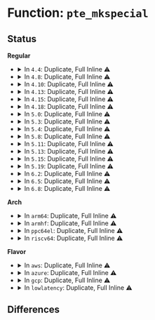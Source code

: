# Function: <code>pte_mkspecial</code>

## Status
<b>Regular</b>
<ul>
<li>
<details>
<summary>In <code>4.4</code>: Duplicate, Full Inline ⚠️</summary>

**Collision:** Static Duplication

**Inline:** Full

**Transformation:** False

**Instances:**

```
In arch/x86/xen/mmu.c (ffffffff8101e963)
Location: arch/x86/include/asm/pgtable.h:253
Inline: True
Inline callers:
  - arch/x86/xen/mmu.c:remap_area_mfn_pte_fn
```
```
In mm/memory.c (ffffffff811bf85a)
Location: arch/x86/include/asm/pgtable.h:253
Inline: True
Inline callers:
  - mm/memory.c:handle_mm_fault
```
```
In mm/huge_memory.c (ffffffff811f8442)
Location: arch/x86/include/asm/pgtable.h:253
Inline: True
Inline callers:
  - mm/huge_memory.c:__split_huge_page_pmd
```
```
In mm/userfaultfd.c (ffffffff81207eba)
Location: arch/x86/include/asm/pgtable.h:253
Inline: True
Inline callers:
  - mm/userfaultfd.c:mfill_zeropage
```
```
In drivers/xen/xlate_mmu.c (0)
Location: arch/x86/include/asm/pgtable.h:253
Inline: True
```
</details>
</li>
<li>
<details>
<summary>In <code>4.8</code>: Duplicate, Full Inline ⚠️</summary>

**Collision:** Static Duplication

**Inline:** Full

**Transformation:** False

**Instances:**

```
In arch/x86/xen/mmu.c (ffffffff8101dd83)
Location: arch/x86/include/asm/pgtable.h:267
Inline: True
Inline callers:
  - arch/x86/xen/mmu.c:remap_area_mfn_pte_fn
```
```
In mm/memory.c (ffffffff811db93d)
Location: arch/x86/include/asm/pgtable.h:267
Inline: True
Inline callers:
  - mm/memory.c:handle_mm_fault
  - mm/memory.c:remap_pfn_range
```
```
In mm/huge_memory.c (ffffffff812164fc)
Location: arch/x86/include/asm/pgtable.h:267
Inline: True
Inline callers:
  - mm/huge_memory.c:__split_huge_pmd
```
```
In mm/userfaultfd.c (ffffffff8122d859)
Location: arch/x86/include/asm/pgtable.h:267
Inline: True
Inline callers:
  - mm/userfaultfd.c:mfill_zeropage
```
```
In drivers/xen/xlate_mmu.c (ffffffff81527ef7)
Location: arch/x86/include/asm/pgtable.h:267
Inline: True
Inline callers:
  - drivers/xen/xlate_mmu.c:remap_pte_fn
```
</details>
</li>
<li>
<details>
<summary>In <code>4.10</code>: Duplicate, Full Inline ⚠️</summary>

**Collision:** Static Duplication

**Inline:** Full

**Transformation:** False

**Instances:**

```
In arch/x86/xen/mmu.c (ffffffff8101e473)
Location: arch/x86/include/asm/pgtable.h:267
Inline: True
Inline callers:
  - arch/x86/xen/mmu.c:remap_area_mfn_pte_fn
```
```
In mm/memory.c (ffffffff811eb856)
Location: arch/x86/include/asm/pgtable.h:267
Inline: True
Inline callers:
  - mm/memory.c:handle_mm_fault
  - mm/memory.c:remap_pfn_range
```
```
In mm/ksm.c (ffffffff81216577)
Location: arch/x86/include/asm/pgtable.h:267
Inline: True
Inline callers:
  - mm/ksm.c:try_to_merge_one_page
```
```
In mm/huge_memory.c (ffffffff81228aa3)
Location: arch/x86/include/asm/pgtable.h:267
Inline: True
Inline callers:
  - mm/huge_memory.c:__split_huge_pmd
```
```
In mm/userfaultfd.c (ffffffff8123fd97)
Location: arch/x86/include/asm/pgtable.h:267
Inline: True
Inline callers:
  - mm/userfaultfd.c:mfill_zeropage
```
```
In drivers/xen/xlate_mmu.c (ffffffff81554464)
Location: arch/x86/include/asm/pgtable.h:267
Inline: True
Inline callers:
  - drivers/xen/xlate_mmu.c:remap_pte_fn
```
</details>
</li>
<li>
<details>
<summary>In <code>4.13</code>: Duplicate, Full Inline ⚠️</summary>

**Collision:** Static Duplication

**Inline:** Full

**Transformation:** False

**Instances:**

```
In arch/x86/xen/mmu.c (ffffffff8101a98d)
Location: arch/x86/include/asm/pgtable.h:324
Inline: True
Inline callers:
  - arch/x86/xen/mmu.c:remap_area_mfn_pte_fn
```
```
In mm/memory.c (ffffffff811f63d1)
Location: arch/x86/include/asm/pgtable.h:324
Inline: True
Inline callers:
  - mm/memory.c:__handle_mm_fault
  - mm/memory.c:remap_pfn_range
  - mm/memory.c:insert_pfn
```
```
In mm/ksm.c (ffffffff81221cb1)
Location: arch/x86/include/asm/pgtable.h:324
Inline: True
Inline callers:
  - mm/ksm.c:try_to_merge_one_page
```
```
In mm/huge_memory.c (ffffffff812320fb)
Location: arch/x86/include/asm/pgtable.h:324
Inline: True
Inline callers:
  - mm/huge_memory.c:__split_huge_pmd_locked
```
```
In mm/userfaultfd.c (ffffffff8124bc76)
Location: arch/x86/include/asm/pgtable.h:324
Inline: True
Inline callers:
  - mm/userfaultfd.c:mfill_zeropage
```
```
In drivers/xen/xlate_mmu.c (ffffffff81568fa3)
Location: arch/x86/include/asm/pgtable.h:324
Inline: True
Inline callers:
  - drivers/xen/xlate_mmu.c:remap_pte_fn
```
</details>
</li>
<li>
<details>
<summary>In <code>4.15</code>: Duplicate, Full Inline ⚠️</summary>

**Collision:** Static Duplication

**Inline:** Full

**Transformation:** False

**Instances:**

```
In arch/x86/xen/mmu.c (ffffffff8101b28d)
Location: arch/x86/include/asm/pgtable.h:339
Inline: True
Inline callers:
  - arch/x86/xen/mmu.c:remap_area_mfn_pte_fn
```
```
In mm/memory.c (ffffffff8120e059)
Location: arch/x86/include/asm/pgtable.h:339
Inline: True
Inline callers:
  - mm/memory.c:handle_pte_fault
  - mm/memory.c:remap_pfn_range
  - mm/memory.c:insert_pfn
```
```
In mm/ksm.c (ffffffff8123cfab)
Location: arch/x86/include/asm/pgtable.h:339
Inline: True
Inline callers:
  - mm/ksm.c:try_to_merge_one_page
```
```
In mm/huge_memory.c (ffffffff81252f46)
Location: arch/x86/include/asm/pgtable.h:339
Inline: True
Inline callers:
  - mm/huge_memory.c:__split_huge_pmd
```
```
In mm/userfaultfd.c (ffffffff8126bff3)
Location: arch/x86/include/asm/pgtable.h:339
Inline: True
Inline callers:
  - mm/userfaultfd.c:mfill_zeropage
```
```
In drivers/xen/xlate_mmu.c (ffffffff815cd153)
Location: arch/x86/include/asm/pgtable.h:339
Inline: True
Inline callers:
  - drivers/xen/xlate_mmu.c:remap_pte_fn
```
</details>
</li>
<li>
<details>
<summary>In <code>4.18</code>: Duplicate, Full Inline ⚠️</summary>

**Collision:** Static Duplication

**Inline:** Full

**Transformation:** False

**Instances:**

```
In arch/x86/xen/mmu.c (ffffffff8101bc4d)
Location: arch/x86/include/asm/pgtable.h:349
Inline: True
Inline callers:
  - arch/x86/xen/mmu.c:remap_area_pfn_pte_fn
```
```
In mm/memory.c (ffffffff8122e93a)
Location: arch/x86/include/asm/pgtable.h:349
Inline: True
Inline callers:
  - mm/memory.c:handle_pte_fault
  - mm/memory.c:remap_pfn_range
  - mm/memory.c:insert_pfn
```
```
In mm/ksm.c (ffffffff8126094d)
Location: arch/x86/include/asm/pgtable.h:349
Inline: True
Inline callers:
  - mm/ksm.c:try_to_merge_one_page
```
```
In mm/huge_memory.c (ffffffff8127747e)
Location: arch/x86/include/asm/pgtable.h:349
Inline: True
Inline callers:
  - mm/huge_memory.c:__split_huge_pmd
```
```
In mm/userfaultfd.c (ffffffff81290a44)
Location: arch/x86/include/asm/pgtable.h:349
Inline: True
Inline callers:
  - mm/userfaultfd.c:mfill_zeropage
```
```
In drivers/xen/xlate_mmu.c (ffffffff816057cb)
Location: arch/x86/include/asm/pgtable.h:349
Inline: True
Inline callers:
  - drivers/xen/xlate_mmu.c:remap_pte_fn
```
</details>
</li>
<li>
<details>
<summary>In <code>5.0</code>: Duplicate, Full Inline ⚠️</summary>

**Collision:** Static Duplication

**Inline:** Full

**Transformation:** False

**Instances:**

```
In arch/x86/xen/mmu_pv.c (ffffffff8102162d)
Location: arch/x86/include/asm/pgtable.h:351
Inline: True
Inline callers:
  - arch/x86/xen/mmu_pv.c:remap_area_pfn_pte_fn
```
```
In mm/memory.c (ffffffff81242876)
Location: arch/x86/include/asm/pgtable.h:351
Inline: True
Inline callers:
  - mm/memory.c:__handle_mm_fault
  - mm/memory.c:remap_pfn_range
  - mm/memory.c:insert_pfn
```
```
In mm/ksm.c (ffffffff812750ae)
Location: arch/x86/include/asm/pgtable.h:351
Inline: True
Inline callers:
  - mm/ksm.c:try_to_merge_one_page
```
```
In mm/huge_memory.c (ffffffff81288c8d)
Location: arch/x86/include/asm/pgtable.h:351
Inline: True
Inline callers:
  - mm/huge_memory.c:__split_huge_pmd_locked
```
```
In mm/userfaultfd.c (ffffffff812a5a28)
Location: arch/x86/include/asm/pgtable.h:351
Inline: True
Inline callers:
  - mm/userfaultfd.c:mfill_zeropage
```
```
In drivers/xen/xlate_mmu.c (ffffffff816208ab)
Location: arch/x86/include/asm/pgtable.h:351
Inline: True
Inline callers:
  - drivers/xen/xlate_mmu.c:remap_pte_fn
```
</details>
</li>
<li>
<details>
<summary>In <code>5.3</code>: Duplicate, Full Inline ⚠️</summary>

**Collision:** Static Duplication

**Inline:** Full

**Transformation:** False

**Instances:**

```
In arch/x86/xen/mmu_pv.c (ffffffff81023244)
Location: arch/x86/include/asm/pgtable.h:368
Inline: True
Inline callers:
  - arch/x86/xen/mmu_pv.c:remap_area_pfn_pte_fn
```
```
In mm/memory.c (ffffffff8124fe73)
Location: arch/x86/include/asm/pgtable.h:368
Inline: True
Inline callers:
  - mm/memory.c:do_anonymous_page
  - mm/memory.c:remap_pfn_range
  - mm/memory.c:insert_pfn
```
```
In mm/ksm.c (ffffffff8128f962)
Location: arch/x86/include/asm/pgtable.h:368
Inline: True
Inline callers:
  - mm/ksm.c:replace_page
```
```
In mm/huge_memory.c (ffffffff812a38f2)
Location: arch/x86/include/asm/pgtable.h:368
Inline: True
Inline callers:
  - mm/huge_memory.c:__split_huge_pmd_locked
```
```
In mm/userfaultfd.c (ffffffff812c1119)
Location: arch/x86/include/asm/pgtable.h:368
Inline: True
Inline callers:
  - mm/userfaultfd.c:mfill_zeropage
```
```
In drivers/xen/xlate_mmu.c (ffffffff81654073)
Location: arch/x86/include/asm/pgtable.h:368
Inline: True
Inline callers:
  - drivers/xen/xlate_mmu.c:remap_pfn_fn
  - drivers/xen/xlate_mmu.c:remap_pte_fn
```
</details>
</li>
<li>
<details>
<summary>In <code>5.4</code>: Duplicate, Full Inline ⚠️</summary>

**Collision:** Static Duplication

**Inline:** Full

**Transformation:** False

**Instances:**

```
In arch/x86/xen/mmu_pv.c (ffffffff81023b84)
Location: arch/x86/include/asm/pgtable.h:368
Inline: True
Inline callers:
  - arch/x86/xen/mmu_pv.c:remap_area_pfn_pte_fn
```
```
In mm/memory.c (ffffffff8125e416)
Location: arch/x86/include/asm/pgtable.h:368
Inline: True
Inline callers:
  - mm/memory.c:do_anonymous_page
  - mm/memory.c:remap_pfn_range
  - mm/memory.c:insert_pfn
```
```
In mm/ksm.c (ffffffff8129f702)
Location: arch/x86/include/asm/pgtable.h:368
Inline: True
Inline callers:
  - mm/ksm.c:replace_page
```
```
In mm/huge_memory.c (ffffffff812b4df2)
Location: arch/x86/include/asm/pgtable.h:368
Inline: True
Inline callers:
  - mm/huge_memory.c:__split_huge_pmd_locked
```
```
In mm/userfaultfd.c (ffffffff812d3069)
Location: arch/x86/include/asm/pgtable.h:368
Inline: True
Inline callers:
  - mm/userfaultfd.c:mfill_zeropage
```
```
In drivers/xen/xlate_mmu.c (ffffffff81676613)
Location: arch/x86/include/asm/pgtable.h:368
Inline: True
Inline callers:
  - drivers/xen/xlate_mmu.c:remap_pfn_fn
  - drivers/xen/xlate_mmu.c:remap_pte_fn
```
</details>
</li>
<li>
<details>
<summary>In <code>5.8</code>: Duplicate, Full Inline ⚠️</summary>

**Collision:** Static Duplication

**Inline:** Full

**Transformation:** False

**Instances:**

```
In arch/x86/xen/mmu_pv.c (ffffffff81026292)
Location: arch/x86/include/asm/pgtable.h:390
Inline: True
Inline callers:
  - arch/x86/xen/mmu_pv.c:remap_area_pfn_pte_fn
```
```
In mm/memory.c (ffffffff8128e5af)
Location: arch/x86/include/asm/pgtable.h:390
Inline: True
Inline callers:
  - mm/memory.c:do_anonymous_page
  - mm/memory.c:remap_pte_range
  - mm/memory.c:insert_pfn
```
```
In mm/ksm.c (ffffffff812d3d0a)
Location: arch/x86/include/asm/pgtable.h:390
Inline: True
Inline callers:
  - mm/ksm.c:replace_page
```
```
In mm/huge_memory.c (ffffffff812e8c77)
Location: arch/x86/include/asm/pgtable.h:390
Inline: True
Inline callers:
  - mm/huge_memory.c:__split_huge_zero_page_pmd
```
```
In mm/userfaultfd.c (ffffffff81307e6d)
Location: arch/x86/include/asm/pgtable.h:390
Inline: True
Inline callers:
  - mm/userfaultfd.c:mfill_zeropage_pte
```
```
In drivers/xen/xlate_mmu.c (ffffffff817270d7)
Location: arch/x86/include/asm/pgtable.h:390
Inline: True
Inline callers:
  - drivers/xen/xlate_mmu.c:remap_pfn_fn
  - drivers/xen/xlate_mmu.c:remap_pte_fn
```
</details>
</li>
<li>
<details>
<summary>In <code>5.11</code>: Duplicate, Full Inline ⚠️</summary>

**Collision:** Static Duplication

**Inline:** Full

**Transformation:** False

**Instances:**

```
In arch/x86/xen/mmu_pv.c (ffffffff810269a2)
Location: arch/x86/include/asm/pgtable.h:389
Inline: True
Inline callers:
  - arch/x86/xen/mmu_pv.c:remap_area_pfn_pte_fn
```
```
In mm/memory.c (ffffffff81299208)
Location: arch/x86/include/asm/pgtable.h:389
Inline: True
Inline callers:
  - mm/memory.c:do_anonymous_page
  - mm/memory.c:remap_pte_range
  - mm/memory.c:insert_pfn
```
```
In mm/vmalloc.c (ffffffff812b2295)
Location: arch/x86/include/asm/pgtable.h:389
Inline: True
Inline callers:
  - mm/vmalloc.c:vmap_pfn_apply
```
```
In mm/ksm.c (ffffffff812df702)
Location: arch/x86/include/asm/pgtable.h:389
Inline: True
Inline callers:
  - mm/ksm.c:replace_page
```
```
In mm/huge_memory.c (ffffffff812f40e1)
Location: arch/x86/include/asm/pgtable.h:389
Inline: True
Inline callers:
  - mm/huge_memory.c:__split_huge_zero_page_pmd
```
```
In mm/userfaultfd.c (ffffffff81313c1d)
Location: arch/x86/include/asm/pgtable.h:389
Inline: True
```
```
In drivers/xen/xlate_mmu.c (ffffffff81743625)
Location: arch/x86/include/asm/pgtable.h:389
Inline: True
Inline callers:
  - drivers/xen/xlate_mmu.c:remap_pfn_fn
  - drivers/xen/xlate_mmu.c:remap_pte_fn
```
</details>
</li>
<li>
<details>
<summary>In <code>5.13</code>: Duplicate, Full Inline ⚠️</summary>

**Collision:** Static Duplication

**Inline:** Full

**Transformation:** False

**Instances:**

```
In arch/x86/xen/mmu_pv.c (ffffffff81028612)
Location: arch/x86/include/asm/pgtable.h:389
Inline: True
Inline callers:
  - arch/x86/xen/mmu_pv.c:remap_area_pfn_pte_fn
```
```
In mm/memory.c (ffffffff8129e497)
Location: arch/x86/include/asm/pgtable.h:389
Inline: True
Inline callers:
  - mm/memory.c:do_anonymous_page
  - mm/memory.c:remap_pfn_range_notrack
  - mm/memory.c:insert_pfn
```
```
In mm/vmalloc.c (ffffffff812b7966)
Location: arch/x86/include/asm/pgtable.h:389
Inline: True
Inline callers:
  - mm/vmalloc.c:vmap_pfn_apply
```
```
In mm/ksm.c (ffffffff812e8032)
Location: arch/x86/include/asm/pgtable.h:389
Inline: True
Inline callers:
  - mm/ksm.c:replace_page
```
```
In mm/huge_memory.c (ffffffff812fa393)
Location: arch/x86/include/asm/pgtable.h:389
Inline: True
Inline callers:
  - mm/huge_memory.c:__split_huge_zero_page_pmd
```
```
In mm/userfaultfd.c (ffffffff81319db1)
Location: arch/x86/include/asm/pgtable.h:389
Inline: True
```
```
In drivers/xen/xlate_mmu.c (ffffffff81727011)
Location: arch/x86/include/asm/pgtable.h:389
Inline: True
Inline callers:
  - drivers/xen/xlate_mmu.c:remap_pfn_fn
  - drivers/xen/xlate_mmu.c:remap_pte_fn
```
</details>
</li>
<li>
<details>
<summary>In <code>5.15</code>: Duplicate, Full Inline ⚠️</summary>

**Collision:** Static Duplication

**Inline:** Full

**Transformation:** False

**Instances:**

```
In arch/x86/xen/mmu_pv.c (ffffffff8102cd2b)
Location: arch/x86/include/asm/pgtable.h:360
Inline: True
Inline callers:
  - arch/x86/xen/mmu_pv.c:remap_area_pfn_pte_fn
```
```
In mm/memory.c (ffffffff812df5d3)
Location: arch/x86/include/asm/pgtable.h:360
Inline: True
Inline callers:
  - mm/memory.c:do_anonymous_page
  - mm/memory.c:remap_pfn_range_notrack
  - mm/memory.c:insert_pfn
```
```
In mm/vmalloc.c (ffffffff812fa096)
Location: arch/x86/include/asm/pgtable.h:360
Inline: True
Inline callers:
  - mm/vmalloc.c:vmap_pfn_apply
```
```
In mm/ksm.c (ffffffff8132ff44)
Location: arch/x86/include/asm/pgtable.h:360
Inline: True
Inline callers:
  - mm/ksm.c:replace_page
```
```
In mm/huge_memory.c (ffffffff813441f3)
Location: arch/x86/include/asm/pgtable.h:360
Inline: True
Inline callers:
  - mm/huge_memory.c:__split_huge_zero_page_pmd
```
```
In mm/userfaultfd.c (ffffffff81366b61)
Location: arch/x86/include/asm/pgtable.h:360
Inline: True
```
```
In drivers/xen/xlate_mmu.c (ffffffff817a6091)
Location: arch/x86/include/asm/pgtable.h:360
Inline: True
Inline callers:
  - drivers/xen/xlate_mmu.c:remap_pfn_fn
  - drivers/xen/xlate_mmu.c:remap_pte_fn
```
</details>
</li>
<li>
<details>
<summary>In <code>5.19</code>: Duplicate, Full Inline ⚠️</summary>

**Collision:** Static Duplication

**Inline:** Full

**Transformation:** False

**Instances:**

```
In arch/x86/xen/mmu_pv.c (ffffffff81031c70)
Location: arch/x86/include/asm/pgtable.h:363
Inline: True
Inline callers:
  - arch/x86/xen/mmu_pv.c:remap_area_pfn_pte_fn
```
```
In mm/memory.c (ffffffff8133fb59)
Location: arch/x86/include/asm/pgtable.h:363
Inline: True
Inline callers:
  - mm/memory.c:do_anonymous_page
  - mm/memory.c:remap_pfn_range_notrack
  - mm/memory.c:insert_pfn
```
```
In mm/vmalloc.c (ffffffff813603ee)
Location: arch/x86/include/asm/pgtable.h:363
Inline: True
Inline callers:
  - mm/vmalloc.c:vmap_pfn_apply
```
```
In mm/ksm.c (ffffffff813a0339)
Location: arch/x86/include/asm/pgtable.h:363
Inline: True
Inline callers:
  - mm/ksm.c:replace_page
```
```
In mm/huge_memory.c (ffffffff813b96b5)
Location: arch/x86/include/asm/pgtable.h:363
Inline: True
Inline callers:
  - mm/huge_memory.c:__split_huge_zero_page_pmd
```
```
In mm/userfaultfd.c (ffffffff813e3f9a)
Location: arch/x86/include/asm/pgtable.h:363
Inline: True
```
```
In drivers/xen/xlate_mmu.c (ffffffff818e004a)
Location: arch/x86/include/asm/pgtable.h:363
Inline: True
Inline callers:
  - drivers/xen/xlate_mmu.c:remap_pfn_fn
  - drivers/xen/xlate_mmu.c:remap_pte_fn
```
</details>
</li>
<li>
<details>
<summary>In <code>6.2</code>: Duplicate, Full Inline ⚠️</summary>

**Collision:** Static Duplication

**Inline:** Full

**Transformation:** False

**Instances:**

```
In arch/x86/xen/mmu_pv.c (ffffffff81039540)
Location: arch/x86/include/asm/pgtable.h:380
Inline: True
Inline callers:
  - arch/x86/xen/mmu_pv.c:remap_area_pfn_pte_fn
```
```
In mm/memory.c (ffffffff813b7a83)
Location: arch/x86/include/asm/pgtable.h:380
Inline: True
Inline callers:
  - mm/memory.c:do_anonymous_page
  - mm/memory.c:remap_pfn_range_notrack
  - mm/memory.c:insert_pfn
```
```
In mm/vmalloc.c (ffffffff813dc3ca)
Location: arch/x86/include/asm/pgtable.h:380
Inline: True
Inline callers:
  - mm/vmalloc.c:vmap_pfn_apply
```
```
In mm/ksm.c (ffffffff8141f22f)
Location: arch/x86/include/asm/pgtable.h:380
Inline: True
Inline callers:
  - mm/ksm.c:replace_page
```
```
In mm/huge_memory.c (ffffffff8143b99e)
Location: arch/x86/include/asm/pgtable.h:380
Inline: True
Inline callers:
  - mm/huge_memory.c:__split_huge_zero_page_pmd
```
```
In mm/userfaultfd.c (ffffffff8146ba0a)
Location: arch/x86/include/asm/pgtable.h:380
Inline: True
```
```
In drivers/xen/xlate_mmu.c (ffffffff81a344eb)
Location: arch/x86/include/asm/pgtable.h:380
Inline: True
Inline callers:
  - drivers/xen/xlate_mmu.c:remap_pfn_fn
  - drivers/xen/xlate_mmu.c:remap_pte_fn
```
</details>
</li>
<li>
<details>
<summary>In <code>6.5</code>: Duplicate, Full Inline ⚠️</summary>

**Collision:** Static Duplication

**Inline:** Full

**Transformation:** False

**Instances:**

```
In arch/x86/xen/mmu_pv.c (ffffffff81039480)
Location: arch/x86/include/asm/pgtable.h:381
Inline: True
Inline callers:
  - arch/x86/xen/mmu_pv.c:remap_area_pfn_pte_fn
```
```
In mm/memory.c (ffffffff813ec8e8)
Location: arch/x86/include/asm/pgtable.h:381
Inline: True
Inline callers:
  - mm/memory.c:do_anonymous_page
  - mm/memory.c:remap_p4d_range
  - mm/memory.c:insert_pfn
```
```
In mm/vmalloc.c (ffffffff81410caa)
Location: arch/x86/include/asm/pgtable.h:381
Inline: True
Inline callers:
  - mm/vmalloc.c:vmap_pfn_apply
```
```
In mm/ksm.c (ffffffff81453d01)
Location: arch/x86/include/asm/pgtable.h:381
Inline: True
Inline callers:
  - mm/ksm.c:replace_page
```
```
In mm/huge_memory.c (ffffffff81471384)
Location: arch/x86/include/asm/pgtable.h:381
Inline: True
Inline callers:
  - mm/huge_memory.c:__split_huge_zero_page_pmd
```
```
In mm/userfaultfd.c (ffffffff814a08b9)
Location: arch/x86/include/asm/pgtable.h:381
Inline: True
Inline callers:
  - mm/userfaultfd.c:mfill_atomic_pte_zeropage
```
```
In drivers/xen/xlate_mmu.c (ffffffff81a7df0a)
Location: arch/x86/include/asm/pgtable.h:381
Inline: True
Inline callers:
  - drivers/xen/xlate_mmu.c:remap_pfn_fn
  - drivers/xen/xlate_mmu.c:remap_pte_fn
```
</details>
</li>
<li>
<details>
<summary>In <code>6.8</code>: Duplicate, Full Inline ⚠️</summary>

**Collision:** Static Duplication

**Inline:** Full

**Transformation:** False

**Instances:**

```
In arch/x86/xen/mmu_pv.c (ffffffff8103f930)
Location: arch/x86/include/asm/pgtable.h:484
Inline: True
Inline callers:
  - arch/x86/xen/mmu_pv.c:remap_area_pfn_pte_fn
```
```
In mm/memory.c (ffffffff8141fc4e)
Location: arch/x86/include/asm/pgtable.h:484
Inline: True
Inline callers:
  - mm/memory.c:do_anonymous_page
  - mm/memory.c:remap_pfn_range_notrack
  - mm/memory.c:insert_pfn
```
```
In mm/vmalloc.c (ffffffff8143eed3)
Location: arch/x86/include/asm/pgtable.h:484
Inline: True
Inline callers:
  - mm/vmalloc.c:vmap_pfn_apply
```
```
In mm/ksm.c (0)
Location: arch/x86/include/asm/pgtable.h:484
Inline: True
```
```
In mm/huge_memory.c (ffffffff814a0f1e)
Location: arch/x86/include/asm/pgtable.h:484
Inline: True
Inline callers:
  - mm/huge_memory.c:__split_huge_zero_page_pmd
```
```
In mm/userfaultfd.c (ffffffff814d1345)
Location: arch/x86/include/asm/pgtable.h:484
Inline: True
Inline callers:
  - mm/userfaultfd.c:mfill_atomic_zeropage
```
```
In drivers/xen/xlate_mmu.c (ffffffff81ad01e6)
Location: arch/x86/include/asm/pgtable.h:484
Inline: True
Inline callers:
  - drivers/xen/xlate_mmu.c:remap_pfn_fn
  - drivers/xen/xlate_mmu.c:remap_pte_fn
```
</details>
</li>
</ul>
<b>Arch</b>
<ul>
<li>
<details>
<summary>In <code>arm64</code>: Duplicate, Full Inline ⚠️</summary>

**Collision:** Static Duplication

**Inline:** Full

**Transformation:** False

**Instances:**

```
In mm/memory.c (ffff8000102f5e68)
Location: arch/arm64/include/asm/pgtable.h:180
Inline: True
Inline callers:
  - mm/memory.c:do_anonymous_page
  - mm/memory.c:remap_pfn_range
```
```
In mm/ksm.c (ffff80001033ef2c)
Location: arch/arm64/include/asm/pgtable.h:180
Inline: True
Inline callers:
  - mm/ksm.c:try_to_merge_one_page
```
```
In mm/huge_memory.c (ffff800010356188)
Location: arch/arm64/include/asm/pgtable.h:180
Inline: True
Inline callers:
  - mm/huge_memory.c:__split_huge_pmd_locked
```
```
In mm/userfaultfd.c (ffff800010378c48)
Location: arch/arm64/include/asm/pgtable.h:180
Inline: True
Inline callers:
  - mm/userfaultfd.c:mfill_zeropage
```
```
In drivers/xen/xlate_mmu.c (ffff80001083f27c)
Location: arch/arm64/include/asm/pgtable.h:180
Inline: True
Inline callers:
  - drivers/xen/xlate_mmu.c:remap_pfn_fn
  - drivers/xen/xlate_mmu.c:remap_pte_fn
```
</details>
</li>
<li>
<details>
<summary>In <code>armhf</code>: Duplicate, Full Inline ⚠️</summary>

**Collision:** Static Duplication

**Inline:** Full

**Transformation:** False

**Instances:**

```
In mm/memory.c (0)
Location: arch/arm/include/asm/pgtable-2level.h:214
Inline: True
```
```
In mm/ksm.c (0)
Location: arch/arm/include/asm/pgtable-2level.h:214
Inline: True
```
```
In mm/userfaultfd.c (0)
Location: arch/arm/include/asm/pgtable-2level.h:214
Inline: True
```
</details>
</li>
<li>
<details>
<summary>In <code>ppc64el</code>: Duplicate, Full Inline ⚠️</summary>

**Collision:** Static Duplication

**Inline:** Full

**Transformation:** False

**Instances:**

```
In mm/memory.c (c0000000003bd59c)
Location: arch/powerpc/include/asm/book3s/64/pgtable.h:673
Inline: True
Inline callers:
  - mm/memory.c:do_anonymous_page
  - mm/memory.c:remap_pfn_range
  - mm/memory.c:insert_pfn
```
```
In mm/ksm.c (c00000000041af2c)
Location: arch/powerpc/include/asm/book3s/64/pgtable.h:673
Inline: True
Inline callers:
  - mm/ksm.c:replace_page
```
```
In mm/huge_memory.c (c00000000043c9ec)
Location: arch/powerpc/include/asm/book3s/64/pgtable.h:673
Inline: True
Inline callers:
  - mm/huge_memory.c:__split_huge_pmd_locked
```
```
In mm/userfaultfd.c (c00000000046b924)
Location: arch/powerpc/include/asm/book3s/64/pgtable.h:673
Inline: True
Inline callers:
  - mm/userfaultfd.c:mfill_zeropage
```
</details>
</li>
<li>
<details>
<summary>In <code>riscv64</code>: Duplicate, Full Inline ⚠️</summary>

**Collision:** Static Duplication

**Inline:** Full

**Transformation:** False

**Instances:**

```
In mm/memory.c (ffffffe000207144)
Location: arch/riscv/include/asm/pgtable.h:281
Inline: True
Inline callers:
  - mm/memory.c:do_anonymous_page
  - mm/memory.c:remap_pfn_range
  - mm/memory.c:insert_pfn
```
```
In mm/ksm.c (ffffffe000234b0e)
Location: arch/riscv/include/asm/pgtable.h:281
Inline: True
Inline callers:
  - mm/ksm.c:try_to_merge_one_page
```
```
In mm/userfaultfd.c (ffffffe0002504e8)
Location: arch/riscv/include/asm/pgtable.h:281
Inline: True
Inline callers:
  - mm/userfaultfd.c:mfill_zeropage
```
</details>
</li>
</ul>
<b>Flavor</b>
<ul>
<li>
<details>
<summary>In <code>aws</code>: Duplicate, Full Inline ⚠️</summary>

**Collision:** Static Duplication

**Inline:** Full

**Transformation:** False

**Instances:**

```
In arch/x86/xen/mmu_pv.c (ffffffff81023ce4)
Location: arch/x86/include/asm/pgtable.h:368
Inline: True
Inline callers:
  - arch/x86/xen/mmu_pv.c:remap_area_pfn_pte_fn
```
```
In mm/memory.c (ffffffff81256a66)
Location: arch/x86/include/asm/pgtable.h:368
Inline: True
Inline callers:
  - mm/memory.c:do_anonymous_page
  - mm/memory.c:remap_pfn_range
  - mm/memory.c:insert_pfn
```
```
In mm/ksm.c (ffffffff81297ce2)
Location: arch/x86/include/asm/pgtable.h:368
Inline: True
Inline callers:
  - mm/ksm.c:replace_page
```
```
In mm/huge_memory.c (ffffffff812ad3d2)
Location: arch/x86/include/asm/pgtable.h:368
Inline: True
Inline callers:
  - mm/huge_memory.c:__split_huge_pmd_locked
```
```
In mm/userfaultfd.c (ffffffff812cb649)
Location: arch/x86/include/asm/pgtable.h:368
Inline: True
Inline callers:
  - mm/userfaultfd.c:mfill_zeropage
```
```
In drivers/xen/xlate_mmu.c (ffffffff8163c303)
Location: arch/x86/include/asm/pgtable.h:368
Inline: True
Inline callers:
  - drivers/xen/xlate_mmu.c:remap_pfn_fn
  - drivers/xen/xlate_mmu.c:remap_pte_fn
```
</details>
</li>
<li>
<details>
<summary>In <code>azure</code>: Duplicate, Full Inline ⚠️</summary>

**Collision:** Static Duplication

**Inline:** Full

**Transformation:** False

**Instances:**

```
In mm/memory.c (ffffffff8124941f)
Location: arch/x86/include/asm/pgtable.h:368
Inline: True
Inline callers:
  - mm/memory.c:do_anonymous_page
  - mm/memory.c:remap_pfn_range
  - mm/memory.c:insert_pfn
```
```
In mm/ksm.c (ffffffff81289896)
Location: arch/x86/include/asm/pgtable.h:368
Inline: True
Inline callers:
  - mm/ksm.c:replace_page
```
```
In mm/huge_memory.c (ffffffff8129e29e)
Location: arch/x86/include/asm/pgtable.h:368
Inline: True
Inline callers:
  - mm/huge_memory.c:__split_huge_pmd_locked
```
```
In mm/userfaultfd.c (ffffffff812bc4f4)
Location: arch/x86/include/asm/pgtable.h:368
Inline: True
Inline callers:
  - mm/userfaultfd.c:mfill_zeropage
```
</details>
</li>
<li>
<details>
<summary>In <code>gcp</code>: Duplicate, Full Inline ⚠️</summary>

**Collision:** Static Duplication

**Inline:** Full

**Transformation:** False

**Instances:**

```
In arch/x86/xen/mmu_pv.c (ffffffff81023b44)
Location: arch/x86/include/asm/pgtable.h:368
Inline: True
Inline callers:
  - arch/x86/xen/mmu_pv.c:remap_area_pfn_pte_fn
```
```
In mm/memory.c (ffffffff81254806)
Location: arch/x86/include/asm/pgtable.h:368
Inline: True
Inline callers:
  - mm/memory.c:do_anonymous_page
  - mm/memory.c:remap_pfn_range
  - mm/memory.c:insert_pfn
```
```
In mm/ksm.c (ffffffff81295af2)
Location: arch/x86/include/asm/pgtable.h:368
Inline: True
Inline callers:
  - mm/ksm.c:replace_page
```
```
In mm/huge_memory.c (ffffffff812ab1e2)
Location: arch/x86/include/asm/pgtable.h:368
Inline: True
Inline callers:
  - mm/huge_memory.c:__split_huge_pmd_locked
```
```
In mm/userfaultfd.c (ffffffff812c9459)
Location: arch/x86/include/asm/pgtable.h:368
Inline: True
Inline callers:
  - mm/userfaultfd.c:mfill_zeropage
```
```
In drivers/xen/xlate_mmu.c (ffffffff8166a453)
Location: arch/x86/include/asm/pgtable.h:368
Inline: True
Inline callers:
  - drivers/xen/xlate_mmu.c:remap_pfn_fn
  - drivers/xen/xlate_mmu.c:remap_pte_fn
```
</details>
</li>
<li>
<details>
<summary>In <code>lowlatency</code>: Duplicate, Full Inline ⚠️</summary>

**Collision:** Static Duplication

**Inline:** Full

**Transformation:** False

**Instances:**

```
In arch/x86/xen/mmu_pv.c (ffffffff81023fd4)
Location: arch/x86/include/asm/pgtable.h:368
Inline: True
Inline callers:
  - arch/x86/xen/mmu_pv.c:remap_area_pfn_pte_fn
```
```
In mm/memory.c (ffffffff81264297)
Location: arch/x86/include/asm/pgtable.h:368
Inline: True
Inline callers:
  - mm/memory.c:do_anonymous_page
  - mm/memory.c:remap_pfn_range
  - mm/memory.c:insert_pfn
```
```
In mm/ksm.c (ffffffff812a58ec)
Location: arch/x86/include/asm/pgtable.h:368
Inline: True
Inline callers:
  - mm/ksm.c:replace_page
```
```
In mm/huge_memory.c (ffffffff812bb532)
Location: arch/x86/include/asm/pgtable.h:368
Inline: True
Inline callers:
  - mm/huge_memory.c:__split_huge_pmd_locked
```
```
In mm/userfaultfd.c (ffffffff812da139)
Location: arch/x86/include/asm/pgtable.h:368
Inline: True
Inline callers:
  - mm/userfaultfd.c:mfill_zeropage
```
```
In drivers/xen/xlate_mmu.c (ffffffff81684a13)
Location: arch/x86/include/asm/pgtable.h:368
Inline: True
Inline callers:
  - drivers/xen/xlate_mmu.c:remap_pfn_fn
  - drivers/xen/xlate_mmu.c:remap_pte_fn
```
</details>
</li>
</ul>

## Differences
